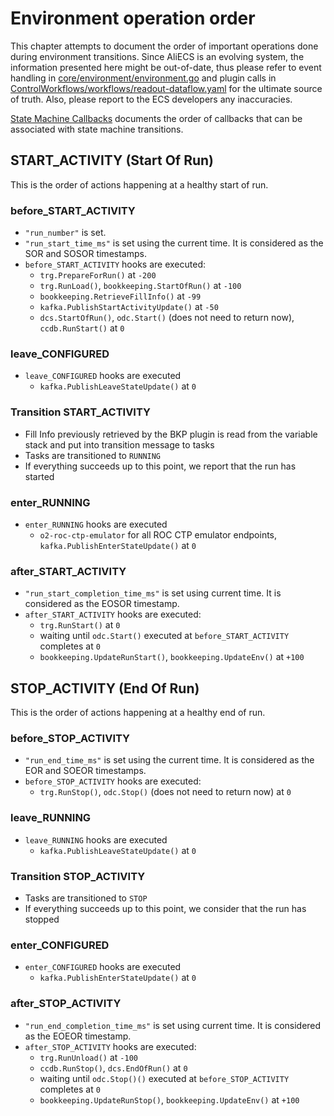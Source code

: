 # Environment operation order

This chapter attempts to document the order of important operations done during environment transitions.
Since AliECS is an evolving system, the information presented here might be out-of-date, thus please refer to event handling in [core/environment/environment.go](https://github.com/AliceO2Group/Control/blob/master/core/environment/environment.go) and plugin calls in [ControlWorkflows/workflows/readout-dataflow.yaml](https://github.com/AliceO2Group/ControlWorkflows/blob/master/workflows/readout-dataflow.yaml) for the ultimate source of truth.
Also, please report to the ECS developers any inaccuracies.

[State Machine Callbacks](configuration.md#State-machine-callbacks) documents the order of callbacks that can be associated with state machine transitions.

## START_ACTIVITY (Start Of Run)

This is the order of actions happening at a healthy start of run.

### before_START_ACTIVITY

- `"run_number"` is set.
- `"run_start_time_ms"` is set using the current time. It is considered as the SOR and SOSOR timestamps.
- `before_START_ACTIVITY` hooks are executed:
  - `trg.PrepareForRun()` at `-200`
  - `trg.RunLoad()`, `bookkeeping.StartOfRun()` at `-100`
  - `bookkeeping.RetrieveFillInfo()` at `-99`
  - `kafka.PublishStartActivityUpdate()` at `-50`
  - `dcs.StartOfRun()`, `odc.Start()` (does not need to return now), `ccdb.RunStart()` at `0`

### leave_CONFIGURED

- `leave_CONFIGURED` hooks are executed
  - `kafka.PublishLeaveStateUpdate()` at `0`

### Transition START_ACTIVITY

- Fill Info previously retrieved by the BKP plugin is read from the variable stack and put into transition message to tasks
- Tasks are transitioned to `RUNNING`
- If everything succeeds up to this point, we report that the run has started

### enter_RUNNING

- `enter_RUNNING` hooks are executed
  - `o2-roc-ctp-emulator` for all ROC CTP emulator endpoints, `kafka.PublishEnterStateUpdate()` at `0`

### after_START_ACTIVITY
- `"run_start_completion_time_ms"` is set using current time. It is considered as the EOSOR timestamp.
- `after_START_ACTIVITY` hooks are executed:
  - `trg.RunStart()` at `0`
  - waiting until `odc.Start()` executed at `before_START_ACTIVITY` completes at `0`
  - `bookkeeping.UpdateRunStart()`, `bookkeeping.UpdateEnv()` at `+100`

## STOP_ACTIVITY (End Of Run)

This is the order of actions happening at a healthy end of run.

### before_STOP_ACTIVITY

- `"run_end_time_ms"` is set using the current time. It is considered as the EOR and SOEOR timestamps.
- `before_STOP_ACTIVITY` hooks are executed:
  - `trg.RunStop()`, `odc.Stop()` (does not need to return now) at `0`

### leave_RUNNING

- `leave_RUNNING` hooks are executed
  - `kafka.PublishLeaveStateUpdate()` at `0`

### Transition STOP_ACTIVITY

- Tasks are transitioned to `STOP`
- If everything succeeds up to this point, we consider that the run has stopped

### enter_CONFIGURED

- `enter_CONFIGURED` hooks are executed
  - `kafka.PublishEnterStateUpdate()` at `0`

### after_STOP_ACTIVITY
- `"run_end_completion_time_ms"` is set using current time. It is considered as the EOEOR timestamp.
- `after_STOP_ACTIVITY` hooks are executed:
  - `trg.RunUnload()` at `-100`
  - `ccdb.RunStop()`, `dcs.EndOfRun()` at `0`
  - waiting until `odc.Stop()()` executed at `before_STOP_ACTIVITY` completes at `0`
  - `bookkeeping.UpdateRunStop()`, `bookkeeping.UpdateEnv()` at `+100`
